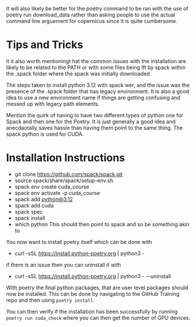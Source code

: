 It will also likely be better for the poetry command to be ran with the use of poetry run download_data rather than asking people to use the actual command line arguement for copernicus since it is quite cumbersome.

# Tips and Tricks 

It it also worth mentioningt hat the common issues with the installation are likely to be related to the PATH or with some files being lft by spack within the .spack folder where the spack was initially downloaded

The steps taken to install python 3.12 with spack wer, and the issue was the presence of the .spack folder that has legacy environment. It is also a good idea to use a new environment name 
if things are getting confusing and messed up with legacy path elements. 



Mention the quirk of having to have two different types of python one for Spack and then one for the Poetry. It is just generally a good idea and anecdaotally saves hassle than having them point to the same thing. The spack python is used for CUDA. 
# Installation Instructions 

- git clone https://github.com/spack/spack.git
- source spack/share/spack/setup-env.sh
- spack env create cuda_course
- spack env activate -p cuda_course
- spack add python@3.12 
- spack add cuda
- spack spec
- spack install
- which python 
    This should then point to spack and so be something akin to 

You now want to install poetry itself which can be done with 
- curl -sSL https://install.python-poetry.org | python3 -

if there is an issue then you can uninstall it with 
- curl -sSL https://install.python-poetry.org | python3 - --uninstall

With poetry the final python packages, that are user level packages should now be installed. This can be done by navigating to the GitHub Training repo and then using `poetry install`.

You can then verify if the installation has been successfully by running `poetry run cuda_check` where you can then get the number of GPU devices. 